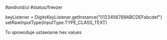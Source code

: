 #android/ui 
#status/freezer  

keyListener = DigitsKeyListener.getInstance("0123456789ABCDEFabcdef")  
setRawInputType(InputType.TYPE_CLASS_TEXT)

To spowoduje ustawianie hex values